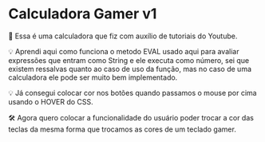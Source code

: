 # Calculadora Gamer v1

🔢 Essa é uma calculadora que fiz com auxílio de tutoriais do Youtube.

💡 Aprendi aqui como funciona o metodo EVAL usado aqui para avaliar expressões que entram como String e ele executa como número, sei que existem ressalvas quanto ao caso de uso da função, mas no caso de uma calculadora ele pode ser muito bem implementado.

💡 Já consegui colocar cor nos botões quando passamos o mouse por cima usando o HOVER do CSS.

🛠️ Agora quero colocar a funcionalidade do usuário poder trocar a cor das teclas da mesma forma que trocamos as cores de um teclado gamer.

